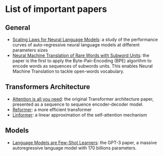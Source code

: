 
# List of important papers

## General
- [Scaling Laws for Neural Language Models](https://arxiv.org/abs/2001.08361): a study of the performance curves of auto-regressive neural language models at different parameters sizes 
- [Neural Machine Translation of Rare Words with Subword Units](https://www.aclweb.org/anthology/P16-1162.pdf): the paper is the first to apply the Byte-Pair-Encoding (BPE) algorithm to encode words as sequences of subwords units. This enables Neural Machine Translation to tackle open-words vocabulary.


## Transformers Architecture
- [Attention is all you need](https://arxiv.org/abs/1706.03762): the original Transformer architecture paper, presented as a sequence to sequence encoder-decoder model. 
- [Reformer](https://arxiv.org/abs/2001.04451): a more efficient transformer 
- [Linformer](https://arxiv.org/abs/2006.04768): a linear approximation of the self-attention mechanism 

## Models
- [Language Models are Few-Shot Learners](https://arxiv.org/abs/2005.14165): the GPT-3 paper, a massive autoregressive language model with 170 billions parameters. 
